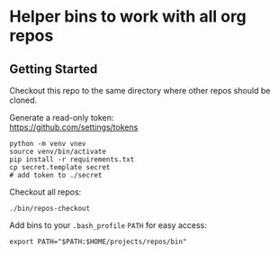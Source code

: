 # Helper bins to work with all org repos

## Getting Started

Checkout this repo to the same directory where other repos should be cloned.

Generate a read-only token:  
https://github.com/settings/tokens

```
python -m venv vnev
source venv/bin/activate
pip install -r requirements.txt
cp secret.template secret
# add token to ./secret
```

Checkout all repos:
```
./bin/repos-checkout
```

Add bins to your `.bash_profile` `PATH` for easy access:
```
export PATH="$PATH:$HOME/projects/repos/bin"
```
